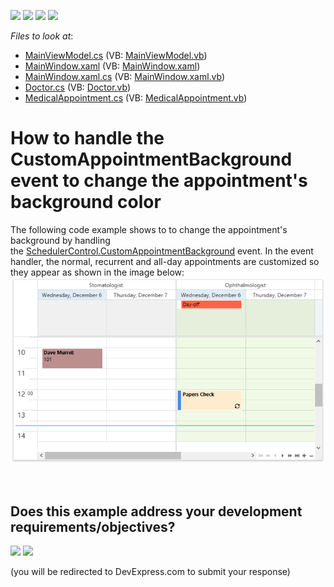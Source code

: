 <!-- default badges list -->
![](https://img.shields.io/endpoint?url=https://codecentral.devexpress.com/api/v1/VersionRange/128655959/17.2.4%2B)
[![](https://img.shields.io/badge/Open_in_DevExpress_Support_Center-FF7200?style=flat-square&logo=DevExpress&logoColor=white)](https://supportcenter.devexpress.com/ticket/details/T584687)
[![](https://img.shields.io/badge/📖_How_to_use_DevExpress_Examples-e9f6fc?style=flat-square)](https://docs.devexpress.com/GeneralInformation/403183)
[![](https://img.shields.io/badge/💬_Leave_Feedback-feecdd?style=flat-square)](#does-this-example-address-your-development-requirementsobjectives)
<!-- default badges end -->
<!-- default file list -->
*Files to look at*:

* [MainViewModel.cs](./CS/CustomAppointmentBackground/MainViewModel.cs) (VB: [MainViewModel.vb](./VB/CustomAppointmentBackground/MainViewModel.vb))
* [MainWindow.xaml](./CS/CustomAppointmentBackground/MainWindow.xaml) (VB: [MainWindow.xaml](./VB/CustomAppointmentBackground/MainWindow.xaml))
* [MainWindow.xaml.cs](./CS/CustomAppointmentBackground/MainWindow.xaml.cs) (VB: [MainWindow.xaml.vb](./VB/CustomAppointmentBackground/MainWindow.xaml.vb))
* [Doctor.cs](./CS/CustomAppointmentBackground/Model/Doctor.cs) (VB: [Doctor.vb](./VB/CustomAppointmentBackground/Model/Doctor.vb))
* [MedicalAppointment.cs](./CS/CustomAppointmentBackground/Model/MedicalAppointment.cs) (VB: [MedicalAppointment.vb](./VB/CustomAppointmentBackground/Model/MedicalAppointment.vb))
<!-- default file list end -->
# How to handle the CustomAppointmentBackground event to change the appointment's background color


The following code example shows to to change the appointment's background by handling the <a href="https://documentation.devexpress.com/WPF/DevExpress.Xpf.Scheduling.SchedulerControl.CustomAppointmentBackground.event">SchedulerControl.CustomAppointmentBackground</a> event. In the event handler, the normal, recurrent and all-day appointments are customized so they appear as shown in the image below:<br><img src="https://raw.githubusercontent.com/DevExpress-Examples/how-to-handle-the-customappointmentbackground-event-to-change-the-appointments-background-t584687/17.2.4+/media/bebcb0df-bc6b-416b-9974-3091d8fc8910.png">

<br/>


<!-- feedback -->
## Does this example address your development requirements/objectives?

[<img src="https://www.devexpress.com/support/examples/i/yes-button.svg"/>](https://www.devexpress.com/support/examples/survey.xml?utm_source=github&utm_campaign=wpf-scheduler-handle-customappointmentbackground-event-to-change-appointment-background&~~~was_helpful=yes) [<img src="https://www.devexpress.com/support/examples/i/no-button.svg"/>](https://www.devexpress.com/support/examples/survey.xml?utm_source=github&utm_campaign=wpf-scheduler-handle-customappointmentbackground-event-to-change-appointment-background&~~~was_helpful=no)

(you will be redirected to DevExpress.com to submit your response)
<!-- feedback end -->
